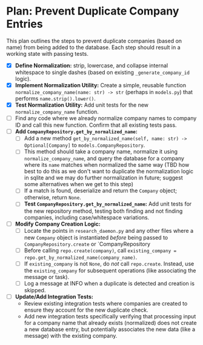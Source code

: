 # Plan: Prevent Duplicate Company Entries

This plan outlines the steps to prevent duplicate companies (based on name) from being added to the database. Each step should result in a working state with passing tests.

- [x] **Define Normalization:** strip, lowercase, and collapse internal
      whitespace to single dashes (based on existing `_generate_company_id` logic).
- [x] **Implement Normalization Utility:** Create a simple, reusable function `normalize_company_name(name: str) -> str` (perhaps in `models.py`) that performs `name.strip().lower()`.
- [x] **Test Normalization Utility:** Add unit tests for the new
      `normalize_company_name` function.
- [ ] Find any code where we already normalize company names to company ID and
      call this new function. Confirm that all existing tests pass.
- [ ] **Add `CompanyRepository.get_by_normalized_name`:**
    - [ ] Add a new method `get_by_normalized_name(self, name: str) -> Optional[Company]` to `models.CompanyRepository`.
    - [ ] This method should take a company name, normalize it using
          `normalize_company_name`, and query the database for a company where
          its `name` matches when normalized the same way (TBD how best to do
          this as we don't want to duplicate the normalization logic in sqlite
          and we may do further normalization in future;
          suggest some alternatives when we get to this step)
    - [ ] If a match is found, deserialize and return the `Company` object; otherwise, return `None`.
    - [ ] **Test `CompanyRepository.get_by_normalized_name`:** Add unit tests for the new repository method, testing both finding and not finding companies, including case/whitespace variations.
- [ ] **Modify Company Creation Logic:**
    - [ ] Locate the points in `research_daemon.py` and any other files where a
          new `Company` object is instantiated *before* being passed to
          `CompanyRepository.create` or `CompanyRepository
    - [ ] Before calling `repo.create(company)`, call `existing_company = repo.get_by_normalized_name(company_name)`.
    - [ ] If `existing_company` is not `None`, do *not* call `repo.create`. Instead, use the `existing_company` for subsequent operations (like associating the message or task).
    - [ ] Log a message at INFO when a duplicate is detected and creation is skipped.
- [ ] **Update/Add Integration Tests:**
    - Review existing integration tests where companies are created to ensure they account for the new duplicate check.
    - Add new integration tests specifically verifying that processing input for a company name that already exists (normalized) does not create a new database entry, but potentially associates the new data (like a message) with the existing company. 
